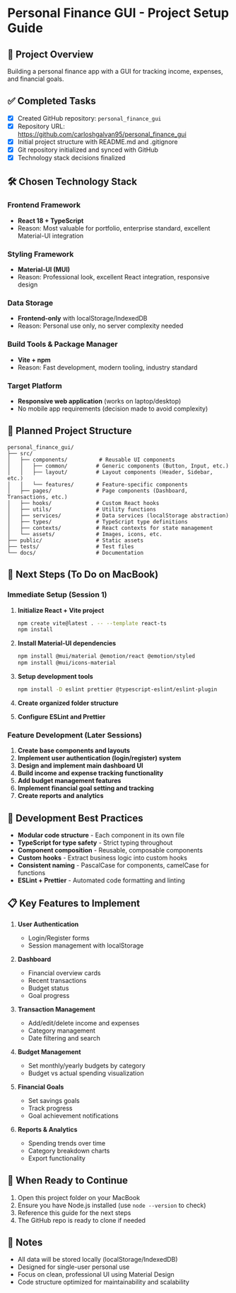 # Personal Finance GUI - Project Setup Guide

## 🎯 Project Overview
Building a personal finance app with a GUI for tracking income, expenses, and financial goals.

## ✅ Completed Tasks
- [x] Created GitHub repository: `personal_finance_gui`
- [x] Repository URL: https://github.com/carloshgalvan95/personal_finance_gui
- [x] Initial project structure with README.md and .gitignore
- [x] Git repository initialized and synced with GitHub
- [x] Technology stack decisions finalized

## 🛠️ Chosen Technology Stack

### Frontend Framework
- **React 18 + TypeScript** 
- Reason: Most valuable for portfolio, enterprise standard, excellent Material-UI integration

### Styling Framework
- **Material-UI (MUI)**
- Reason: Professional look, excellent React integration, responsive design

### Data Storage
- **Frontend-only** with localStorage/IndexedDB
- Reason: Personal use only, no server complexity needed

### Build Tools & Package Manager
- **Vite + npm**
- Reason: Fast development, modern tooling, industry standard

### Target Platform
- **Responsive web application** (works on laptop/desktop)
- No mobile app requirements (decision made to avoid complexity)

## 📁 Planned Project Structure
```
personal_finance_gui/
├── src/
│   ├── components/          # Reusable UI components
│   │   ├── common/         # Generic components (Button, Input, etc.)
│   │   ├── layout/         # Layout components (Header, Sidebar, etc.)
│   │   └── features/       # Feature-specific components
│   ├── pages/              # Page components (Dashboard, Transactions, etc.)
│   ├── hooks/              # Custom React hooks
│   ├── utils/              # Utility functions
│   ├── services/           # Data services (localStorage abstraction)
│   ├── types/              # TypeScript type definitions
│   ├── contexts/           # React contexts for state management
│   └── assets/             # Images, icons, etc.
├── public/                 # Static assets
├── tests/                  # Test files
└── docs/                   # Documentation
```

## 🎯 Next Steps (To Do on MacBook)

### Immediate Setup (Session 1)
1. **Initialize React + Vite project**
   ```bash
   npm create vite@latest . -- --template react-ts
   npm install
   ```

2. **Install Material-UI dependencies**
   ```bash
   npm install @mui/material @emotion/react @emotion/styled
   npm install @mui/icons-material
   ```

3. **Setup development tools**
   ```bash
   npm install -D eslint prettier @typescript-eslint/eslint-plugin
   ```

4. **Create organized folder structure**

5. **Configure ESLint and Prettier**

### Feature Development (Later Sessions)
1. **Create base components and layouts**
2. **Implement user authentication (login/register) system**
3. **Design and implement main dashboard UI**
4. **Build income and expense tracking functionality**
5. **Add budget management features**
6. **Implement financial goal setting and tracking**
7. **Create reports and analytics**

## 🔧 Development Best Practices
- **Modular code structure** - Each component in its own file
- **TypeScript for type safety** - Strict typing throughout
- **Component composition** - Reusable, composable components
- **Custom hooks** - Extract business logic into custom hooks
- **Consistent naming** - PascalCase for components, camelCase for functions
- **ESLint + Prettier** - Automated code formatting and linting

## 📋 Key Features to Implement
1. **User Authentication**
   - Login/Register forms
   - Session management with localStorage

2. **Dashboard**
   - Financial overview cards
   - Recent transactions
   - Budget status
   - Goal progress

3. **Transaction Management**
   - Add/edit/delete income and expenses
   - Category management
   - Date filtering and search

4. **Budget Management**
   - Set monthly/yearly budgets by category
   - Budget vs actual spending visualization

5. **Financial Goals**
   - Set savings goals
   - Track progress
   - Goal achievement notifications

6. **Reports & Analytics**
   - Spending trends over time
   - Category breakdown charts
   - Export functionality

## 🚀 When Ready to Continue
1. Open this project folder on your MacBook
2. Ensure you have Node.js installed (use `node --version` to check)
3. Reference this guide for the next steps
4. The GitHub repo is ready to clone if needed

## 📝 Notes
- All data will be stored locally (localStorage/IndexedDB)
- Designed for single-user personal use
- Focus on clean, professional UI using Material Design
- Code structure optimized for maintainability and scalability